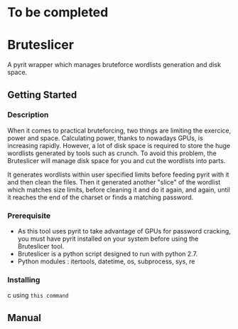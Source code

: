 # To be completed

# Bruteslicer
A pyrit wrapper which manages bruteforce wordlists generation and disk space.

## Getting Started

### Description
When it comes to practical bruteforcing, two things are limiting the exercice, power and space. Calculating power, thanks to nowadays GPUs, is increasing rapidly. However, a lot of disk space is required to store the huge wordlists generated by tools such as crunch. 
To avoid this problem, the Bruteslicer will manage disk space for you and cut the wordlists into parts. 

It generates wordlists within user specified limits before feeding pyrit with it and then clean the files. Then it generated another "slice" of the wordlist which matches size limits, before cleaning it and do it again, and again, until it reaches the end of the charset or finds a matching password.

### Prerequisite
* As this tool uses pyrit to take advantage of GPUs for password cracking, you must have pyrit installed on your system before using the Bruteslicer tool.
* Bruteslicer is a python script designed to run with python 2.7.
* Python modules : itertools, datetime, os, subprocess, sys, re

### Installing
c 
using `this command`

## Manual
